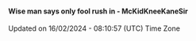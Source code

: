 #### Wise man says only fool rush in - McKidKneeKaneSir
Updated on 16/02/2024 - 08:10:57 (UTC) Time Zone
